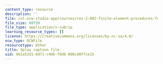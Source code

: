 ```yaml
---
content_type: resource
description: ''
file: /ol-ocw-studio-app/courses/res-2-002-finite-element-procedures-for-solids-and-structures-spring-2010/961a52d18d71c4dbfdd60d6cd8ffce15_4M-ijbL1gsk.srt
file_size: 60739
file_type: application/x-subrip
learning_resource_types: []
license: https://creativecommons.org/licenses/by-nc-sa/4.0/
ocw_type: OCWFile
resourcetype: Other
title: 3play caption file
uid: 961a52d1-8d71-c4db-fdd6-0d6cd8ffce15
---
```

